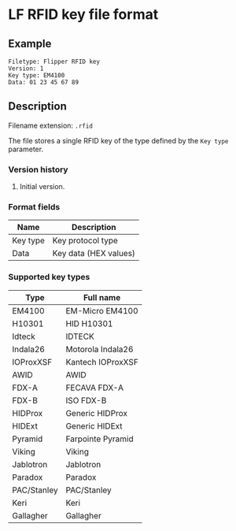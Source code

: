 # LF RFID key file format

## Example

```
Filetype: Flipper RFID key
Version: 1
Key type: EM4100
Data: 01 23 45 67 89
```

## Description

Filename extension: `.rfid`

The file stores a single RFID key of the type defined by the `Key type` parameter.

### Version history

1. Initial version.

### Format fields

| Name     | Description           |
| -------- | --------------------- |
| Key type | Key protocol type     |
| Data     | Key data (HEX values) |

### Supported key types

| Type        | Full name         |
| ----------- | ----------------- |
| EM4100      | EM-Micro EM4100   |
| H10301      | HID H10301        |
| Idteck      | IDTECK            |
| Indala26    | Motorola Indala26 |
| IOProxXSF   | Kantech IOProxXSF |
| AWID        | AWID              |
| FDX-A       | FECAVA FDX-A      |
| FDX-B       | ISO FDX-B         |
| HIDProx     | Generic HIDProx   |
| HIDExt      | Generic HIDExt    |
| Pyramid     | Farpointe Pyramid |
| Viking      | Viking            |
| Jablotron   | Jablotron         |
| Paradox     | Paradox           |
| PAC/Stanley | PAC/Stanley       |
| Keri        | Keri              |
| Gallagher   | Gallagher         |
